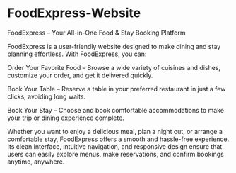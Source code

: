 # FoodExpress-Website
FoodExpress – Your All-in-One Food & Stay Booking Platform

FoodExpress is a user-friendly website designed to make dining and stay planning effortless. With FoodExpress, you can:

Order Your Favorite Food – Browse a wide variety of cuisines and dishes, customize your order, and get it delivered quickly.

Book Your Table – Reserve a table in your preferred restaurant in just a few clicks, avoiding long waits.

Book Your Stay – Choose and book comfortable accommodations to make your trip or dining experience complete.

Whether you want to enjoy a delicious meal, plan a night out, or arrange a comfortable stay, FoodExpress offers a smooth and hassle-free experience. Its clean interface, intuitive navigation, and responsive design ensure that users can easily explore menus, make reservations, and confirm bookings anytime, anywhere.
